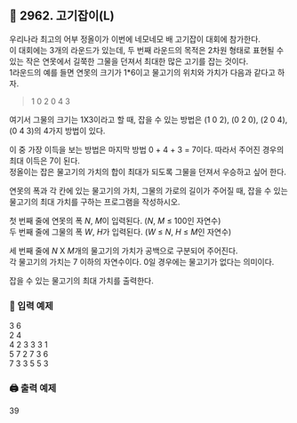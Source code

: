 ## 🏁 2962. 고기잡이(L)
우리나라 최고의 어부 정올이가 이번에 네모네모 배 고기잡이 대회에 참가한다.<br>
이 대회에는 3개의 라운드가 있는데, 두 번째 라운드의 목적은 2차원 형태로 표현될 수 있는 작은 연못에서 길쭉한 그물을 던져서 최대한 많은 고기를 잡는 것이다.<br>
1라운드의 예를 들면 연못의 크기가 1*6이고 물고기의 위치와 가치가 다음과 같다고 하자.
> 1 0 2 0 4 3

여기서 그물의 크기는 1X3이라고 할 때, 잡을 수 있는 방법은 (1 0 2), (0 2 0), (2 0 4), (0 4 3)의 4가지 방법이 있다.

이 중 가장 이득을 보는 방법은 마지막 방법 0 + 4 + 3 = 7이다. 따라서 주어진 경우의 최대 이득은 7이 된다. 
<br>정올이는 잡은 물고기의 가치의 합이 최대가 되도록 그물을 던져서 우승하고 싶어 한다.

연못의 폭과 각 칸에 있는 물고기의 가치, 그물의 가로의 길이가 주어질 때, 잡을 수 있는 물고기의 최대 가치를 구하는 프로그램을 작성하시오.

첫 번째 줄에 연못의 폭 $N$, $M$이 입력된다. ($N$, $M$ ≤ 100인 자연수)<br>
두 번째 줄에 그물의 폭 $W$, $H$가 입력된다. ($W$ ≤ $N$, $H$ ≤ $M$인 자연수)

세 번째 줄에 $N$ X $M$개의 물고기의 가치가 공백으로 구분되어 주어진다. 
<br>각 물고기의 가치는 7 이하의 자연수이다. 0일 경우에는 물고기가 없다는 의미이다.

잡을 수 있는 물고기의 최대 가치를 출력한다.

### 📝 입력 예제
3 6<br>
2 4<br>
4 2 3 3 3 1 <br>
5 7 2 7 3 6 <br>
7 3 3 5 5 3 <br>

### 🖨️ 출력 예제
39